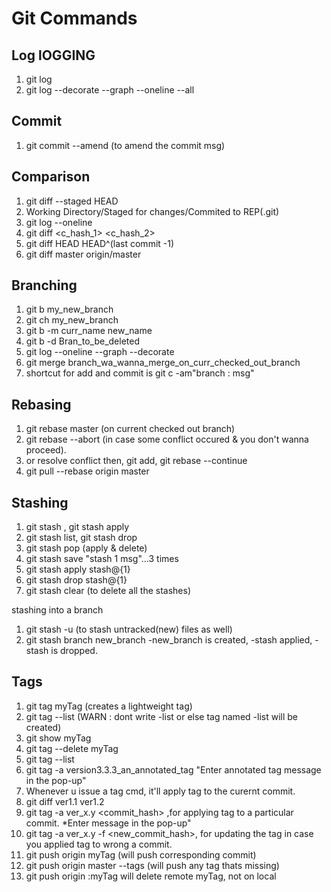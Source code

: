 # Git Commands 
## Log lOGGING

1) git log
2) git log --decorate --graph --oneline --all

## Commit

1) git commit --amend (to amend the commit msg)

## Comparison

1) git diff --staged HEAD
2) Working Directory/Staged for changes/Commited to REP(.git)
3) git log --oneline
4) git diff <c_hash_1> <c_hash_2>
5) git diff HEAD HEAD^(last commit -1)
6) git diff master origin/master

## Branching
1) git b my_new_branch
2) git ch my_new_branch
3) git b -m curr_name new_name
4) git b -d Bran_to_be_deleted
5) git log --oneline --graph --decorate
6) git merge branch_wa_wanna_merge_on_curr_checked_out_branch
7) shortcut for add and commit is 
 git c -am"branch : msg"

## Rebasing
1) git rebase master (on current checked out branch)
2) git rebase --abort (in case some conflict occured & you don't wanna proceed).
3) or resolve conflict then, git add, git rebase --continue
4) git pull --rebase origin master

## Stashing
1) git stash , git stash apply
2) git stash list, git stash drop
3) git stash pop (apply & delete)
4) git stash save "stash 1 msg"...3 times
5) git stash apply stash@{1}
6) git stash drop stash@{1}
7) git stash clear (to delete all the stashes)

stashing into a branch
1) git stash -u (to stash untracked(new) files as well)
2) git stash branch new_branch
 -new_branch is created, -stash applied, -stash is dropped.

## Tags
1) git tag myTag (creates a lightweight tag)
2) git tag --list (WARN : dont write -list or else tag named -list will be created)
3) git show myTag
4) git tag --delete myTag
5) git tag --list
6) git tag -a version3.3.3_an_annotated_tag
 "Enter annotated tag message in the pop-up"
7) Whenever u issue a tag cmd, it'll apply tag to the curernt commit.
8) git diff ver1.1  ver1.2
9) git tag -a ver_x.y <commit_hash> ,for applying tag to a particular commit.
 *Enter message in the pop-up"
10) git tag -a ver_x.y -f <new_commit_hash>, for updating the tag in case you applied tag to wrong a commit.
11) git push origin myTag (will push corresponding commit)
12) git push origin master --tags (will push any tag thats missing)
13) git push origin :myTag
 will delete remote myTag, not on local
